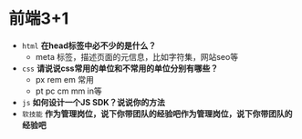 #  前端3+1
- `html` **在head标签中必不少的是什么？**
    - meta 标签，描述页面的元信息，比如字符集，网站seo等
- `css` **请说说css常用的单位和不常用的单位分别有哪些？**
    - px  rem em 常用
    - pt pc cm mm in等
- `js` **如何设计一个JS SDK？说说你的方法**
- `软技能` **作为管理岗位，说下你带团队的经验吧作为管理岗位，说下你带团队的经验吧**